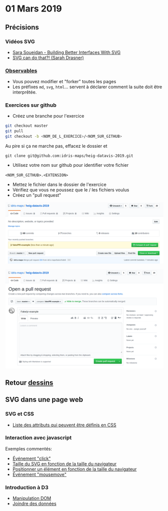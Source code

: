 # 01 Mars 2019

## Précisions

### Vidéos SVG

* [Sara Soueidan - Building Better Interfaces With SVG](https://www.youtube.com/watch?v=lMFfTRiipOQ)
* [SVG can do that?! (Sarah Drasner)](https://www.youtube.com/watch?v=ADXX4fmWHbo)

### [Observables](https://beta.observablehq.com/)

* Vous pouvez modifier et "forker" toutes les pages
* Les préfixes `md`, `svg`, `html`... servent à déclarer comment la suite doit être interprêtée.

### Exercices sur github

* Créez une branche pour l'exercice

```bash
git checkout master
git pull
git checkout -b <NOM_DE_L_EXERCICE>/<NOM_SUR_GITHUB>
```

Au pire si ça ne marche pas, effacez le dossier et

```
git clone git@github.com:idris-maps/heig-datavis-2019.git
```

* Utilisez votre nom sur github pour identifier votre fichier

`<NOM_SUR_GITHUB>.<EXTENSION>`

* Mettez le fichier dans le dossier de l'exercice
* Vérifiez que vous ne poussez que le / les fichiers voulus
* Créez un "pull request"

![Créer un PR 1](create_pr_1.png)

![Créer un PR 2](create_pr_2.png)

## Retour [dessins](https://github.com/idris-maps/heig-datavis-2019/tree/master/20190222-intro/dessins)

## SVG dans une page web

### SVG et CSS

* [Liste des attributs qui peuvent être définis en CSS](http://tutorials.jenkov.com/svg/svg-and-css.html)

### Interaction avec javascript

Exemples commentés:

* [Événement "click"](https://github.com/idris-maps/heig-datavis-2019/blob/master/20190301-manipulation-dom/exemple_1.html)
* [Taille du SVG en fonction de la taille du navigateur](https://github.com/idris-maps/heig-datavis-2019/blob/master/20190301-manipulation-dom/exemple_2.html)
* [Positionner un élément en fonction de la taille du navigateur](https://github.com/idris-maps/heig-datavis-2019/blob/master/20190301-manipulation-dom/exemple_3.html)
* [Événement "mousemove"](https://github.com/idris-maps/heig-datavis-2019/blob/master/20190301-manipulation-dom/exemple_4.html) 

### Introduction à D3

* [Manipulation DOM](https://beta.observablehq.com/@idris-maps/d3-manipulation-dom)
* [Joindre des données](https://beta.observablehq.com/@idris-maps/d3-joindre-des-donnees-a-des-elements)